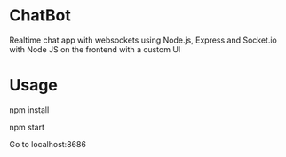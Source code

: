 # ChatBot
Realtime chat app with websockets using Node.js, Express and Socket.io with Node JS on the frontend with a custom UI


# Usage
npm install

npm start


Go to localhost:8686
